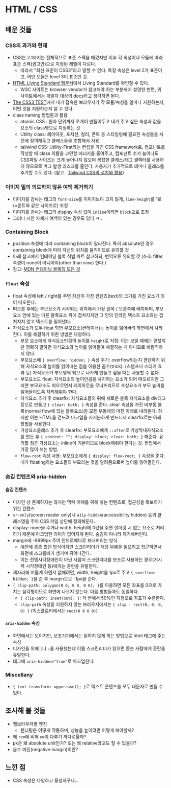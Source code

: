 # HTML / CSS

## 배운 것들

### CSS의 과거와 현재
- CSS는 2.1까지는 전체적으로 표준 스펙을 매겼지만 이후 각 속성이나 모듈에 따라 표준 스펙(권고안)으로 지정된 레벨이 다르다. 
  - 따라서 "최신 표준이 CSS3"라고 말할 수 없다. 특정 속성은 level 2가 표준이고, 어떤 모듈은 level 3이 표준인 것.
- [HTML Living Standard 웹문서](https://html.spec.whatwg.org/)에서 Living Standard를 확인할 수 있다. 
  - W3C 사이트는 browser vendor가 참고해야 하는 부분까지 설명한 반면, 위 사이트에서는 개발자 대상의 docs라고 생각하면 된다.
- [The CSS3 TEST](https://css3test.com/)에서 내가 접속한 브라우저가 각 모듈/속성을 얼마나 지원하는지, 어떤 것을 지원하는지 알 수 있다.
- class naming 방법론과 활용
  - atomic CSS : 원자 단위까지 쪼개어 만들어두고 내가 주고 싶은 속성과 값을 요소의 class명으로 지정하는 것
  - Utility class: 레이아웃, 포지션, 컬러, 폰트 등 스타일링에 필요한 속성들을 사전에 정의해두고 클래스들을 조합해서 사용 
  - tailwind CSS: Utility-First라는 컨셉을 가진 CSS framework로, 컴포넌트를 작성할 때 class 이름을 고민할 에너지를 줄여주고, 컴포넌트 수가 늘어나도 CSS파일 사이즈는 크게 늘어나지 않으며 복잡한 클래스/태그 셀렉터를 사용하지 않으므로 버그 발생 리스크를 줄인다. 사용자가 추가적으로 테마나 클래스를 추가할 수도 있다. (참고 : [Tailwind CSS의 설치와 활용](https://blog.rhostem.com/posts/2021-06-05-tailwind-css))

### 이미지 밑의 의도하지 않은 여백 제거하기
  - 이미지를 감싸는 태그의 `font-size`를 이미지보다 크지 않게,  `line-height`를 1로(=폰트와 같은 사이즈로) 조정
  - 이미지를 감싸는 태그의 display 속성 값이 `inline`이라면 `block`으로 조정
  - 그러나 시안 자체가 여백이 있는 경우도 있다 ㅋ..

### Containing Block
- position 속성에 따라 containing block이 달라진다. 특히 absolute인 경우 containing block에 따라 자신의 위치를 움직이므로 유의할 것
- 아래 참고에서 컨테이닝 블록 식별 파트 참고하되, 번역오류 유의할 것 (4-3. filter 속성이 none이 아니어야(other than `none`) 한다.)
- 참고: [MDN 컨테이닝 블록의 모든 것](https://developer.mozilla.org/ko/docs/Web/CSS/Containing_block)

### `float` 속성
- float 속성에 left / right를 주면 자신이 가진 컨텐츠(text)의 크기를 가진 요소가 되어 떠오른다. 
- 떠오른 후에는 부모요소가 시작되는 위치에서 가장 왼쪽 / 오른쪽에 배치되며, 부모 요소 안에 있는 다른 블록요소 위에 겹쳐지지만 그 안의 인라인 텍스트 요소와는 겹쳐지지 않고 텍스트를 밀어낸다. 
- 자식요소가 모두 float 되면 부모요소(컨테이너)는 높이를 잃어버려 화면에서 사라진다. 이를 해결하기 위한 방법은 다양하다.
  - 부모 요소에게 자식요소만큼의 높이를 `height`로 지정: 이는 보일 때에는 괜찮지만 정확히 말하면 자식요소의 높이를 읽어들여 해결하는 게 아니므로 바람직하지 않다.
  - 부모요소에 `{ overflow: hidden; }` 속성 주기: overflow되는지 판단하기 위해 자식요소의 높이를 읽어내는 점을 이용한 꼼수(trick). (스탬프나 스티커 효과 등) 자식요소가 부모영역 밖으로 나가게 만들고 싶을 때는 사용할 수 없다.
  - 부모요소도 float: 자식요소의 높이만큼을 차지하는 요소가 되어 떠오르지만 그러면 부모요소도 떠오르면서 레이아웃을 무너뜨리므로 조상요소가 부모 높이를 읽어들이도록 처리해줘야 한다.
  - 자식요소 추가 후 clearfix: 자식요소들의 뒤에 새로운 블록 자식요소를 div태그 등으로 만들고 `{ clear: both; }` 속성을 준다. clear 속성을 가진 비부동 블록(normal flow에 있는 블록요소)은 모든 부동체의 마진 아래로 내려온다. 하지만 이는 HTML을 건드려 마크업을 지저분하게 만드니까 clearfix로는 아래 방법을 사용한다.
  - 가상요소클래스 추가 후 clearfix: 부모요소에게 `::after`로 가상막내자식요소를 만든 후 `{ content: ""; display: block; clear: both; }` 해준다. 유의할 점은 가상요소는 inline이 기본이므로 block해줘야 한다는 것. 현업에서 가장 많이 쓰는 방법.
  - `flow-root` 속성 사용: 부모요소에게 `{ display: flow-root; }` 속성을 준다. 내가 floating하는 요소들의 부모라는 것을 알려줌으로써 높이를 읽어들인다.

### 숨김 컨텐츠와 aria-hidden
#### 숨김 컨텐츠
- 디자인 상 존재하지는 않지만 맥락 이해를 위해 넣는 컨텐츠로, 접근성을 확보하기 위한 컨텐츠
- `sr-only`(screen reader only)나 `a11y-hidden`(accessibility hidden) 등의 클래스명을 주어 CSS 파일 상단에 정의해둔다.
- display: none을 주거나 width, height에 0값을 주면 렌더링 시 없는 요소로 처리하기 때문에 마크업한 의미가 없어지게 된다. 숨김이 아니라 제거해버린다.
- margin에 -9999px 주어 안드로메다로 보내버리는 방식
  - 예전에 종종 썼던 방식이지만 스크린리더가 해당 부붐을 읽으려고 접근하면서 화면에 스크롤바가 생기며 튀어나간다. 
  - 이는 전맹시각장애인이 아닌 사람이 스크린리더를 보조로 사용하는 경우(저시력 시각장애인 등)에게는 혼란을 유발한다.
- 제자리에 머물게 하면서 없애려면, width, height을 1px로 주고 `{ overflow: hidden; }`을 준 후 margin으로 -1px을 준다. 
- `{ clip-path: polygon(0 0, 0 0, 0 0); }`를 이용하면 모든 좌표를 0으로 가지는 삼각형이므로 화면에 나오지 않는다. 다음 방법들과도 동일하다.
  - `{ clip-path: inset(50%); }`: 각 변에서 50%인 지점으로 좌표가 수렴한다.
  - `clip-path` 속성을 지원하지 않는 브라우저에서는 `{ clip : rect(0, 0, 0, 0) }` (익스플로러에서는 `rect(0 0 0 0)`)
 
#### `aria-hidden` 속성
- 화면에서는 보이지만, 보조기기에서는 읽히지 않게 하는 방법으로 html 태그에 주는 속성
- 디자인을 위해 `|`나 `:`을 사용했는데 이를 스크린리더가 읽으면 듣는 사람에게 혼란을 유발한다.
- 태그에 `aria-hidden="true"`로 마크업한다.

### Miscellany
- `{ text-transform: uppercase(); }`로 텍스트 콘텐츠를 모두 대문자로 만들 수 있다.

## 조사해 볼 것들
- 웹브라우저별 엔진
  - 렌더링은 어떻게 작동하며, 성능을 높이려면 어떻게 해야할까?
- 왜 `rem`에 비해 `em`이 다루기 까다로울까?
- px은 왜 absolute unit인가? 또는 왜 relative라고도 할 수 있을까?
- 음수 마진(negative margin)이란?

## 느낀 점
- CSS 속성은 다양하고 풍성하구나...

